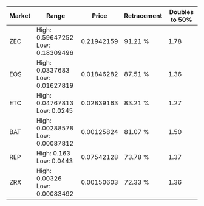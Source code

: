 | Market | Range | Price| Retracement | Doubles to 50% |
| --- | --- | --- | --- | --- |
| ZEC | High: 0.59647252<br />Low: 0.18309496 | 0.21942159 | 91.21 % | 1.78 |
| EOS | High: 0.0337683<br />Low: 0.01627819 | 0.01846282 | 87.51 % | 1.36 |
| ETC | High: 0.04767813<br />Low: 0.0245 | 0.02839163 | 83.21 % | 1.27 |
| BAT | High: 0.00288578<br />Low: 0.00087812 | 0.00125824 | 81.07 % | 1.50 |
| REP | High: 0.163<br />Low: 0.0443 | 0.07542128 | 73.78 % | 1.37 |
| ZRX | High: 0.00326<br />Low: 0.00083492 | 0.00150603 | 72.33 % | 1.36 |
